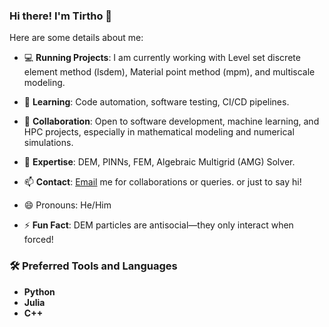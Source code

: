### Hi there! I'm Tirtho 👋

<!--
**tirtho109/tirtho109** is a ✨ _special_ ✨ repository because its `README.md` (this file) appears on your GitHub profile.

Here are some ideas to get you started:

- 🔭 I’m currently working on ...
- 🌱 I’m currently learning ...
- 👯 I’m looking to collaborate on ...
- 🤔 I’m looking for help with ...
- 💬 Ask me about ...
- 📫 How to reach me: ...
- 😄 Pronouns: ...
- ⚡ Fun fact: ...
-->
Here are some details about me:

- 💻 **Running Projects**: I am currently working with Level set discrete element method (lsdem), Material point method (mpm), and multiscale modeling. 
  
- 🌱 **Learning**: Code automation, software testing, CI/CD pipelines.
  
- 👯 **Collaboration**: Open to software development, machine learning, and HPC projects, especially in mathematical modeling and numerical simulations.
  
- 💬 **Expertise**: DEM, PINNs, FEM, Algebraic Multigrid (AMG) Solver.
  
- 📫 **Contact**: [Email](tirthoss109@gmail.com) me for collaborations or queries. or just to say hi!
  
- 😄 Pronouns: He/Him
  
- ⚡ **Fun Fact**: DEM particles are antisocial—they only interact when forced! 

### 🛠️ Preferred Tools and Languages

- **Python**
- **Julia**
- **C++**
